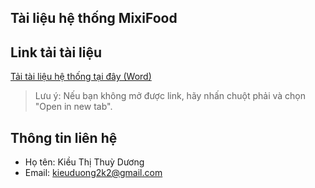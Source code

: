 ## Tài liệu hệ thống MixiFood

## Link tải tài liệu
[Tải tài liệu hệ thống tại đây (Word)]([https://github.com/yourusername/your-repo-name/blob/main/path-to-file/filename.docx?raw=true](https://drive.google.com/drive/folders/1qPXYCnmzg2_7hNRNIgTvZ_tKHRJTgEuG))

> Lưu ý: Nếu bạn không mở được link, hãy nhấn chuột phải và chọn "Open in new tab".

## Thông tin liên hệ
- Họ tên: Kiều Thị Thuỳ Dương 
- Email: kieuduong2k2@gmail.com
